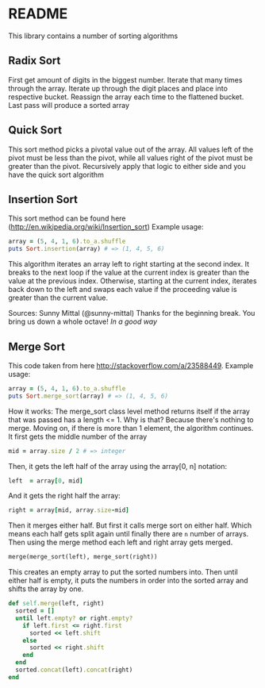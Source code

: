# README
This library contains a number of sorting algorithms

## Radix Sort
First get amount of digits in the biggest number.
Iterate that many times through the array.
Iterate up through the digit places and place into respective bucket.
Reassign the array each time to the flattened bucket.
Last pass will produce a sorted array

## Quick Sort
This sort method picks a pivotal value out of the array. All values left of the pivot must be less than the pivot, while all values right of the pivot must be greater than the pivot. Recursively apply that logic to either side and you have the quick sort algorithm

## Insertion Sort
This sort method can be found here (http://en.wikipedia.org/wiki/Insertion_sort)
Example usage:
```ruby
array = (5, 4, 1, 6).to_a.shuffle
puts Sort.insertion(array) # => (1, 4, 5, 6)
```
This algorithm iterates an array left to right starting at the second index. It breaks to the next loop if the value at the current index is greater than the value at the previous index. Otherwise, starting at the current index, iterates back down to the left and swaps each value if the proceeding value is greater than the current value. 

Sources: Sunny Mittal (@sunny-mittal) Thanks for the beginning break. You bring us down a whole octave! *In a good way*

## Merge Sort
This code taken from here http://stackoverflow.com/a/23588449.
Example usage:
```ruby
array = (5, 4, 1, 6).to_a.shuffle
puts Sort.merge_sort(array) # => (1, 4, 5, 6)
```

How it works:
The merge_sort class level method returns itself if the array that was passed has a length <= 1. Why is that?
Because there's nothing to merge. Moving on, if there is more than 1 element, the algorithm continues.
It first gets the middle number of the array
```ruby
mid = array.size / 2 # => integer
```
Then, it gets the left half of the array using the array[0, n] notation:
```ruby
left  = array[0, mid]
```
And it gets the right half the array:
```ruby
right = array[mid, array.size-mid]
```
Then it merges either half. But first it calls merge sort on either half. Which means each half gets split again until finally there are `n` number of arrays.
Then using the merge method each left and right array gets merged.
```ruby
merge(merge_sort(left), merge_sort(right))
```
This creates an empty array to put the sorted numbers into.
Then until either half is empty, it puts the numbers in order into the sorted array and shifts the array by one.
```ruby
def self.merge(left, right)
  sorted = []
  until left.empty? or right.empty?
    if left.first <= right.first
      sorted << left.shift
    else
      sorted << right.shift
    end
  end
  sorted.concat(left).concat(right)
end
```




